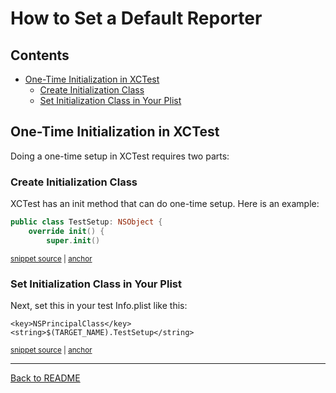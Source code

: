 # How to Set a Default Reporter

<!-- toc -->
## Contents

  * [One-Time Initialization in XCTest](#one-time-initialization-in-xctest)
    * [Create Initialization Class](#create-initialization-class)
    * [Set Initialization Class in Your Plist](#set-initialization-class-in-your-plist)<!-- endToc -->

## One-Time Initialization in XCTest

Doing a one-time setup in XCTest requires two parts:

### Create Initialization Class

XCTest has an init method that can do one-time setup. Here is an example:

<!-- snippet: approvaltests_initialization_class -->
<a id='snippet-approvaltests_initialization_class'></a>
```swift
public class TestSetup: NSObject {
    override init() {
        super.init()
```
<sup><a href='/ApprovalTests_SwiftTests/TestSetup.swift#L7-L11' title='Snippet source file'>snippet source</a> | <a href='#snippet-approvaltests_initialization_class' title='Start of snippet'>anchor</a></sup>
<!-- endSnippet -->

### Set Initialization Class in Your Plist

Next, set this in your test Info.plist like this:

<!-- snippet: approvaltests_initialization_plist -->
<a id='snippet-approvaltests_initialization_plist'></a>
```plist
<key>NSPrincipalClass</key>
<string>$(TARGET_NAME).TestSetup</string>
```
<sup><a href='/ApprovalTests_SwiftTests/Info.plist#L21-L24' title='Snippet source file'>snippet source</a> | <a href='#snippet-approvaltests_initialization_plist' title='Start of snippet'>anchor</a></sup>
<!-- endSnippet -->

---

[Back to README](../README.md)
